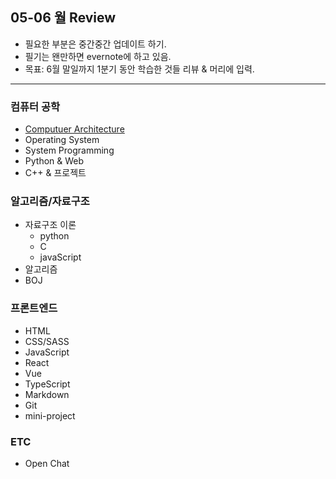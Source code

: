 ## 05-06 월 Review

- 필요한 부분은 중간중간 업데이트 하기.
- 필기는 왠만하면 evernote에 하고 있음.
- 목표: 6월 말일까지 1분기 동안 학습한 것들 리뷰 & 머리에 입력.
<hr>

### 컴퓨터 공학

- [Computuer Architecture](https://bit.ly/2YE9ZRD)
- Operating System
- System Programming
- Python & Web
- C++ & 프로젝트

### 알고리즘/자료구조

- 자료구조 이론
  - python
  - C
  - javaScript
- 알고리즘
- BOJ

### 프론트엔드

- HTML
- CSS/SASS
- JavaScript
- React
- Vue
- TypeScript
- Markdown
- Git
- mini-project

### ETC

- Open Chat
